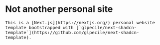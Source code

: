 # Not another personal site

<samp>
This is a [Next.js](https://nextjs.org/) personal website template bootstrapped
with [`glpecile/next-shadcn-template`](https://github.com/glpecile/next-shadcn-template).
</samp>
